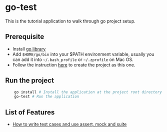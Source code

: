 # go-test

This is the tutorial application to walk through go project setup.

## Prerequisite

* Install [go library](https://golang.org/doc/install)
* Add `$HOME/go/bin` into your $PATH environment variable, usually you can add it into `~/.bash_profile` or `~/.zprofile` on Mac OS.
* Follow the instruction [here](https://golang.org/doc/code.html#Workspaces) to create the project as this one.

## Run the project

```bash
    go install # Install the application at the project root directory
    go-test # Run the application
```

## List of Features

* [How to write test cases and use assert, mock and suite](./src/main/greeting/)
